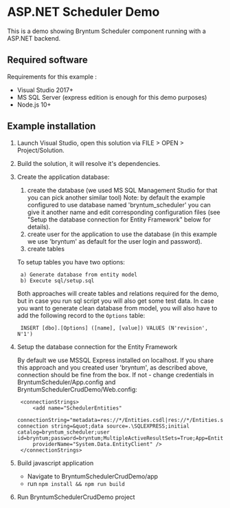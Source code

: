 # ASP.NET Scheduler Demo

This is a demo showing Bryntum Scheduler component running with a ASP.NET backend.

## Required software

Requirements for this example :
- Visual Studio 2017+
- MS SQL Server (express edition is enough for this demo purposes)
- Node.js 10+

## Example installation

1) Launch Visual Studio, open this solution via FILE > OPEN > Project/Solution.
2) Build the solution, it will resolve it's dependencies.
3) Create the application database:

    1. create the database (we used MS SQL Management Studio for that you can pick another similar tool) Note: by default the example configured to use database named 'bryntum_scheduler' you can give it another name and edit corresponding configuration files (see "Setup the database connection for Entity Framework" below for details).
    2. create user for the application to use the database (in this example we use 'bryntum' as default for the user login and password).
    3. create tables

    To setup tables you have two options:

        a) Generate database from entity model
        b) Execute sql/setup.sql

    Both approaches will create tables and relations required for the demo, but in case you run sql script you will also get some test data.
    In case you want to generate clean database from model, you will also have to add the following record to the `Options` table:

        INSERT [dbo].[Options] ([name], [value]) VALUES (N'revision', N'1')

4) Setup the database connection for the Entity Framework

    By default we use MSSQL Express installed on localhost. If you share this approach and you created user 'bryntum',
    as described above, connection should be fine from the box. If not - change credentials in BryntumScheduler/App.config
    and BryntumSchedulerCrudDemo/Web.config:

        <connectionStrings>
            <add name="SchedulerEntities"
            connectionString="metadata=res://*/Entities.csdl|res://*/Entities.ssdl|res://*/Entities.msl;provider=System.Data.SqlClient;provider connection string=&quot;data source=.\SQLEXPRESS;initial catalog=bryntum_scheduler;user id=bryntum;password=bryntum;MultipleActiveResultSets=True;App=EntityFramework&quot;"
            providerName="System.Data.EntityClient" />
        </connectionStrings>

5) Build javascript application

    - Navigate to BryntumSchedulerCrudDemo/app
    - run `npm install && npm run build`

6) Run BryntumSchedulerCrudDemo project
